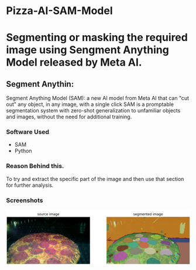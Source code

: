 # Pizza-AI-SAM-Model

# Segmenting or masking the required image using Sengment Anything Model released by Meta AI. 

## Segment Anythin:
Segment Anything Model (SAM): a new AI model from Meta AI that can "cut out" any object, in any image, with a single click
SAM is a promptable segmentation system with zero-shot generalization to unfamiliar objects and images, without the need for additional training.

### Software Used
  - SAM
  - Python

### Reason Behind this.
To try and extract the specific part of the image and then use that section for further analysis. 

 ### Screenshots
<img src="Image/image.png"></td>

